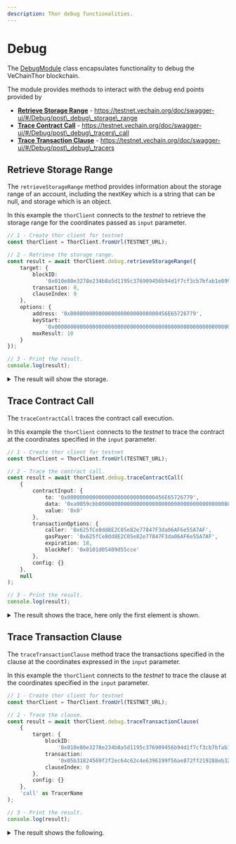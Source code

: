 ```yaml
---
description: Thor debug functionalities.
---
```


# Debug

The [DebugModule](https://github.com/vechain/vechain-docs/blob/main/developer-resources/sdks-and-providers/packages/network/src/thor-client/debug/debug-module.ts) class encapsulates functionality to debug the VeChainThor blockchain.

The module provides methods to interact with the debug end points provided by

* [**Retrieve Storage Range**](debug.md#retrieve-storage-range) - https://testnet.vechain.org/doc/swagger-ui/#/Debug/post\_debug\_storage\_range
* [**Trace Contract Call**](debug.md#trace-contract-call) - https://testnet.vechain.org/doc/swagger-ui/#/Debug/post\_debug\_tracers\_call
* [**Trace Transaction Clause**](debug.md#trace-transaction-clause) - https://testnet.vechain.org/doc/swagger-ui/#/Debug/post\_debug\_tracers

## Retrieve Storage Range

The `retrieveStorageRange` method provides information about the storage range of an account, including the nextKey which is a string that can be null, and storage which is an object.

In this example the `thorClient` connects to the _testnet_ to retrieve the storage range for the coordinates passed as `input` parameter.

```typescript
// 1 - Create thor client for testnet
const thorClient = ThorClient.fromUrl(TESTNET_URL);

// 2 - Retrieve the storage range.
const result = await thorClient.debug.retrieveStorageRange({
    target: {
        blockID:
            '0x010e80e3278e234b8a5d1195c376909456b94d1f7cf3cb7bfab1e8998dbcfa8f',
        transaction: 0,
        clauseIndex: 0
    },
    options: {
        address: '0x0000000000000000000000000000456E65726779',
        keyStart:
            '0x0000000000000000000000000000000000000000000000000000000000000000',
        maxResult: 10
    }
});

// 3 - Print the result.
console.log(result);
```

<details>

<summary>The result will show the storage.</summary>

```json
{
  storage: {
    '0x004f6609cc5d569ecfdbd606d943edc5d83a893186f2942aef5e133e356ed17c': {
      key: '0x9a92ca715ec8529b3ee4dbefd75e142176b92c3d93701808be4e36296718a5f3',
      value: '0x000000000000000000000000000000000000046ff5af2138c51ba45a80000000'
    },
    '0x0065bf3c383c7f05733ee6567e3a1201970bb5f4288d1bdb6d894167f8fc68dd': {
      key: '0xf3dfa1b3c541595cd415aef361e508553fc80af15b3e2e0d9a4e2408f2111ed8',
      value: '0xfffffffffffffffffffffffffffffffffffffffffffffe280bc404dc5470db3e'
    },
    '0x01783f86c9e29f37f3277ed5abb62353ef8baf304337e511f1b5edefc9756b23': {
      key: '0x01cfb1f8b52bdbeb1178ba8fc499479815330143d1acddb9c9d5686cd596ec24',
      value: '0x0000000000000000000000000000000000000010000000000000000000000000'
    },
    '0x0195180093382541d5396e797bd49250b1664fe8db68ff5c1d53ca95046f4549': {
      key: '0x3f4626c77582db20d0d690ce3ad9bfde8f9dd508c0212a187684678bd9dc397a',
      value: '0x000000000000000000000000000000000000000082eed4d8eb7286de6e540000'
    },
    '0x02631b1c9d1e3f1360c4c6ee00ea48161dc85a0e153a0a484429bbcef16e581e': {
      key: '0xc5e3f1ff368ddfee94124549ec19d8a50547b5cb0cc55ba72188b7159fb3ab3f',
      value: '0x00000000000000000000000000000000000000000052b7d2dcc80cd2e4000000'
    },
    '0x038658243306b2d07b512b04e6ddd4d70c49fd93969d71d51b0af7cf779d1c8f': {
      key: '0x87b232cdb2002f97b61df380acf088f13e5006543d63780567aa2b886c6a1a90',
      value: '0x00000000000000000000000000000000000000000052b7cd7100aea580f00000'
    },
    '0x03969104d4e5233e212c939a85ef26b8156e2fbb0485d6d751c677e854e9ba55': {
      key: '0xa887493a2b531915738a065a24263abae3722b9a8928a96c14c1f52a05964f23',
      value: '0x00000000000000000000000000000000000000000000003635c9adc5dea00000'
    },
    '0x04379cd040e82a999f53dba26500b68e4dd783b2039d723fe9e06edecfc8c9f1': {
      key: '0x831ade39167b84e87f89fd4cd0bcec5783d2281fe44d2bc6cb93daaff46d569e',
      value: '0x000000000000000000000000000000000000000000002a1b4ae1206dd9bd0000'
    },
    '0x0465f4b6f9fccdb2ad6f4eac8aa7731bfe4c78f6cf22f397b5ef10398d4d5771': {
      key: '0x5d56afd38de44f293bdce388b7d98120f55971a0f3a608797f1ddaced0f2b047',
      value: '0x00000000000000000000000000000000000000000052b7c8053950781de00000'
    },
    '0x04af8500fb85efaaa5f171ef60708fc306c474011fabb6fbafcb626f09661a01': {
      key: '0x136aee904ebcade77dc8d3c6e48a2365b1d9dff83f78eb90d2f6e5ef4a6466c6',
      value: '0x000000000000000000000000008ca1a3b5cbedeb0f1a0900000080845b322ac0'
    }
  },
  nextKey: '0x04e9569439bd218fce594dbd705b41f2afe6b6d8abcb9c5aaa5b1a52b7ab7cea'
}
```

</details>

## Trace Contract Call

The `traceContractCall` traces the contract call execution.

In this example the `thorClient` connects to the _testnet_ to trace the contract at the coordinates specified in the `input` parameter.

```typescript
// 1 - Create thor client for testnet
const thorClient = ThorClient.fromUrl(TESTNET_URL);

// 2 - Trace the contract call.
const result = await thorClient.debug.traceContractCall(
    {
        contractInput: {
            to: '0x0000000000000000000000000000456E65726779',
            data: '0xa9059cbb0000000000000000000000000000000000000000000000000000456e65726779000000000000000000000000000000000000000000000004563918244f400000',
            value: '0x0'
        },
        transactionOptions: {
            caller: '0x625fCe8dd8E2C05e82e77847F3da06AF6e55A7AF',
            gasPayer: '0x625fCe8dd8E2C05e82e77847F3da06AF6e55A7AF',
            expiration: 18,
            blockRef: '0x0101d05409d55cce'
        },
        config: {}
    },
    null
);

// 3 - Print the result.
console.log(result);
```

<details>

<summary>The result shows the trace, here only the first element is shown.</summary>

```json
{
  gas: 0,
  failed: false,
  returnValue: '0000000000000000000000000000000000000000000000000000000000000001',
  structLogs: [
    {
      pc: 0,
      op: 'PUSH1',
      gas: 50000000,
      gasCost: 3,
      depth: 1,
      stack: []
    }
  ]
}
```

</details>

## Trace Transaction Clause

The `traceTransactionClause` method trace the transactions specified in the clause at the coordinates expressed in the `input` parameter.

In this example the `thorClient` connects to the _testnet_ to trace the clause at the coordinates specified in the `input` parameter.

```typescript
// 1 - Create thor client for testnet
const thorClient = ThorClient.fromUrl(TESTNET_URL);

// 2 - Trace the clause.
const result = await thorClient.debug.traceTransactionClause(
    {
        target: {
            blockID:
                '0x010e80e3278e234b8a5d1195c376909456b94d1f7cf3cb7bfab1e8998dbcfa8f',
            transaction:
                '0x05b31824569f2f2ec64c62c4e6396199f56ae872ff219288eb3293b4a36e7b0f',
            clauseIndex: 0
        },
        config: {}
    },
    'call' as TracerName
);

// 3 - Print the result.
console.log(result);
```

<details>

<summary>The result shows the following.</summary>

```json
{
  from: '0x105199a26b10e55300cb71b46c5b5e867b7df427',
  gas: '0x8b92',
  gasUsed: '0x50fa',
  to: '0xaa854565401724f7061e0c366ca132c87c1e5f60',
  input: '0xf14fcbc800d770b9faa11ba944366f3e7a14c166f780ece542e557e0b7fe4870fcbe8dbe',
  value: '0x0',
  type: 'CALL'
}
```

</details>
